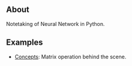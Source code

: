 ## About
Notetaking of Neural Network in Python.

## Examples
* [Concepts](https://github.com/woo-chia-wei/py-neural-network/blob/master/concepts.ipynb): Matrix operation behind the scene.
